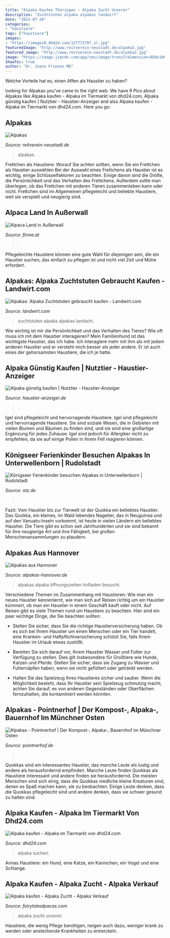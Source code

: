 ```yaml
---
title: "Alpaka Kaufen Thüringen ~ Alpaka Zucht Unserer"
description: "Zuchtstuten alpaka alpakas landwirt"
date: "2022-07-20"
categories:
- "haustiere"
tags: ["haustiere"]
images:
- "https://images0.dhd24.com/127772787_xl.jpg"
featuredImage: "http://www.reitverein-neustadt.de/alpaka2.jpg"
featured_image: "http://www.reitverein-neustadt.de/alpaka2.jpg"
image: "https://image.jimcdn.com/app/cms/image/transf/dimension=950x10000:format=jpg/path/s613b7158c5cedfa2/image/id4f09bafe399232b/version/1604949624/image.jpg"
ShowToc: true
author: "Dr. Joana Friesen MD"
---
```



Welche Vorteile hat es, einen Affen als Haustier zu haben?

	

		
looking for Alpakas you've came to the right web. We have 9 Pics about Alpakas like Alpaka kaufen - Alpaka im Tiermarkt von dhd24.com, Alpaka günstig kaufen | Nutztier - Haustier-Anzeiger and also Alpaka kaufen - Alpaka im Tiermarkt von dhd24.com. Here you go:
		
    
## Alpakas

<img loading=lazy src="http://www.reitverein-neustadt.de/alpaka2.jpg" onerror="this.onerror=null;this.src='https://tse3.mm.bing.net/th?id=OIP.wDh0CVbl_FAMC-jsoPyX3wHaGB&amp;pid=15.1';" alt="Alpakas">

_Source: reitverein-neustadt.de_

>alpakas. 

	

Frettchen als Haustiere: Worauf Sie achten sollten, wenn Sie ein Frettchen als Haustier auswählen
Bei der Auswahl eines Frettchens als Haustier ist es wichtig, einige Schlüsselfaktoren zu beachten. Einige davon sind die Größe, die Persönlichkeit und das Verhalten des Frettchens. Außerdem sollte man überlegen, ob das Frettchen mit anderen Tieren zusammenleben kann oder nicht. Frettchen sind im Allgemeinen pflegeleicht und beliebte Haustiere, weil sie verspielt und neugierig sind.

    
## Alpaca Land In Außerwall

<img loading=lazy src="https://static03-cdn.firma.at/logo/upload/-Alpakatherapie-Alpaca-Alpaka-Therapie-Alpakas-Alpacas-Alpaka-Zucht-Alpaca-Zucht-Alpaca-Verkauf-Verk.jpg" onerror="this.onerror=null;this.src='https://tse3.mm.bing.net/th?id=OIP.K8qFXM6lTlP9v3nLgQ6qkAAAAA&amp;pid=15.1';" alt="Alpaca Land in Außerwall">

_Source: firma.at_

>. 

	

Pflegeleichte Haustiere können eine gute Wahl für diejenigen sein, die ein Haustier suchen, das einfach zu pflegen ist und nicht viel Zeit und Mühe erfordert.

    
## Alpakas: Alpaka Zuchtstuten Gebraucht Kaufen - Landwirt.com

<img loading=lazy src="https://bilder.landwirt.com/0820/78aca3de413f5974367c7f47c3817b04.jpg" onerror="this.onerror=null;this.src='https://tse4.mm.bing.net/th?id=OIP.Hfso-9P11e_hBeCX4Y4-ZgHaFm&amp;pid=15.1';" alt="Alpakas: Alpaka Zuchtstuten gebraucht kaufen - Landwirt.com">

_Source: landwirt.com_

>zuchtstuten alpaka alpakas landwirt. 

	

Wie wichtig ist mir die Persönlichkeit und das Verhalten des Tieres? Wie oft muss ich mit dem Haustier interagieren?
Mein Familienhund ist das wichtigste Haustier, das ich habe. Ich interagiere mehr mit ihm als mit jedem anderen Haustier und er versteht mich besser als jeder andere. Er ist auch eines der gehorsamsten Haustiere, die ich je hatte.

    
## Alpaka Günstig Kaufen | Nutztier - Haustier-Anzeiger

<img loading=lazy src="https://images0.dhd24.com/127772787_xl.jpg" onerror="this.onerror=null;this.src='https://tse2.mm.bing.net/th?id=OIP.gmMctklCH1RFGiQuc2x0jAHaE7&amp;pid=15.1';" alt="Alpaka günstig kaufen | Nutztier - Haustier-Anzeiger">

_Source: haustier-anzeiger.de_

>. 

	

Igel sind pflegeleicht und hervorragende Haustiere.
Igel sind pflegeleicht und hervorragende Haustiere. Sie sind soziale Wesen, die in Gebieten mit vielen Blumen und Bäumen zu finden sind, und sie sind eine großartige Ergänzung für jedes Zuhause. Igel sind jedoch für Allergiker nicht zu empfehlen, da sie auf einige Pollen in ihrem Fell reagieren können.

    
## Königseer Ferienkinder Besuchen Alpakas In Unterwellenborn | Rudolstadt

<img loading=lazy src="https://www.otz.de/img/rudolstadt/crop230757752/6500553792-w820-cv16_9-q85-fnov-fpi227770095-fpotr/90ea8d56-1751-11eb-bc05-4618ee2d1de4.jpg" onerror="this.onerror=null;this.src='https://tse4.mm.bing.net/th?id=OIP.iaq-akg9_NNSdL_vJeMX8gHaEK&amp;pid=15.1';" alt="Königseer Ferienkinder besuchen Alpakas in Unterwellenborn | Rudolstadt">

_Source: otz.de_

>. 

	

Fazit: Vom Haustier bis zur Tierwelt ist der Quokka ein beliebtes Haustier.
Das Quokka, ein kleines, im Wald lebendes Nagetier, das in Neuguinea und auf den Vanuatu-Inseln vorkommt, ist heute in vielen Ländern ein beliebtes Haustier. Die Tiere gibt es schon seit Jahrhunderten und sie sind bekannt für ihre neugierige Art und ihre Fähigkeit, bei großen Menschenansammlungen zu plaudern.

    
## Alpakas Aus Hannover

<img loading=lazy src="https://alpakas-hannover.de/wp-content/uploads/2020/05/IMG_6274.jpg" onerror="this.onerror=null;this.src='https://tse1.mm.bing.net/th?id=OIP.K9wRJNblUvF0yMDB0p-n_AHaJ4&amp;pid=15.1';" alt="Alpakas aus Hannover">

_Source: alpakas-hannover.de_

>alpakas alpaka öffnungszeiten hofladen besucht. 

	

Verschiedene Themen im Zusammenhang mit Haustieren: Wie man ein neues Haustier kennenlernt, wie man sich auf Reisen richtig um ein Haustier kümmert, ob man ein Haustier in einem Geschäft kauft oder nicht.
Auf Reisen gibt es viele Themen rund um Haustiere zu beachten. Hier sind ein paar wichtige Dinge, die Sie beachten sollten:
- Stellen Sie sicher, dass Sie die richtige Haustierversicherung haben. Ob es sich bei Ihrem Haustier um einen Menschen oder ein Tier handelt, eine Kranken- und Haftpflichtversicherung schützt Sie, falls Ihrem Haustier im Urlaub etwas zustößt.

- Bereiten Sie sich darauf vor, Ihrem Haustier Wasser und Futter zur Verfügung zu stellen. Dies gilt insbesondere für Großtiere wie Hunde, Katzen und Pferde. Stellen Sie sicher, dass sie Zugang zu Wasser und Futternäpfen haben, wenn sie nicht gefüttert oder getränkt werden.

- Halten Sie das Spielzeug Ihres Haustieres sicher und sauber. Wenn die Möglichkeit besteht, dass Ihr Haustier sein Spielzeug schmutzig macht, achten Sie darauf, es von anderen Gegenständen oder Oberflächen fernzuhalten, die kontaminiert werden könnten.

    
## Alpakas - Pointnerhof | Der Kompost-, Alpaka-, Bauernhof Im Münchner Osten

<img loading=lazy src="https://image.jimcdn.com/app/cms/image/transf/dimension=294x10000:format=jpg/path/se4980e50c6d8a3e1/image/i7babaeeba6e4cef6/version/1538413167/toll-tier-alpaka-alpakas-alpakawanderung-vlies-wolle-scheren-flauschig-kulleraugen-crias-fohlen-alpakafohlen.jpg" onerror="this.onerror=null;this.src='https://tse1.mm.bing.net/th?id=OIP.oeq7eH3G53IP_BUtOPwiYAAAAA&amp;pid=15.1';" alt="Alpakas - Pointnerhof | Der Kompost-, Alpaka-, Bauernhof im Münchner Osten">

_Source: pointnerhof.de_

>. 

	

Quokkas sind ein interessantes Haustier, das manche Leute als lustig und andere als herausfordernd empfinden.
Manche Leute finden Quokkas als Haustiere interessant und andere finden sie herausfordernd. Die meisten Menschen sind sich einig, dass die Quokkas niedliche kleine Kreaturen sind, denen es Spaß machen kann, sie zu beobachten. Einige Leute denken, dass die Quokkas pflegeleicht sind und andere denken, dass sie schwer gesund zu halten sind.

    
## Alpaka Kaufen - Alpaka Im Tiermarkt Von Dhd24.com

<img loading=lazy src="https://pic4.qimage.de/84/01/62/230620184.jpg" onerror="this.onerror=null;this.src='https://tse4.mm.bing.net/th?id=OIP.QktALCME7kdbhUHUHlqUiQHaDt&amp;pid=15.1';" alt="Alpaka kaufen - Alpaka im Tiermarkt von dhd24.com">

_Source: dhd24.com_

>alpaka suchen. 

	

Annas Haustiere: ein Hund, eine Katze, ein Kaninchen, ein Vogel und eine Schlange.

    
## Alpaka Kaufen - Alpaka Zucht - Alpaka Verkauf

<img loading=lazy src="https://image.jimcdn.com/app/cms/image/transf/dimension=950x10000:format=jpg/path/s613b7158c5cedfa2/image/id4f09bafe399232b/version/1604949624/image.jpg" onerror="this.onerror=null;this.src='https://tse2.mm.bing.net/th?id=OIP.5PNzvO-7379-d-kgP_cjOwHaE7&amp;pid=15.1';" alt="Alpaka kaufen - Alpaka Zucht - Alpaka Verkauf">

_Source: fairytalealpacas.com_

>alpaka zucht unserer. 

	

Haustiere, die wenig Pflege benötigen, neigen auch dazu, weniger krank zu werden oder ansteckende Krankheiten zu entwickeln.

